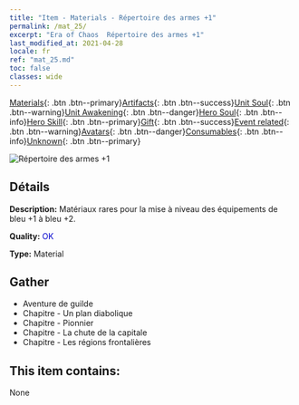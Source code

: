```yaml
---
title: "Item - Materials - Répertoire des armes +1"
permalink: /mat_25/
excerpt: "Era of Chaos  Répertoire des armes +1"
last_modified_at: 2021-04-28
locale: fr
ref: "mat_25.md"
toc: false
classes: wide
---
```

 [Materials](/ItemsFR/){: .btn .btn--primary}[Artifacts](/ItemsFR/Artifacts/){: .btn .btn--success}[Unit Soul](/ItemsFR/UnitSoul/){: .btn .btn--warning}[Unit Awakening](/ItemsFR/UnitAwakening/){: .btn .btn--danger}[Hero Soul](/ItemsFR/HeroSoul/){: .btn .btn--info}[Hero Skill](/ItemsFR/HeroSkill/){: .btn .btn--primary}[Gift](/ItemsFR/Gift/){: .btn .btn--success}[Event related](/ItemsFR/Events/){: .btn .btn--warning}[Avatars](/ItemsFR/Avatars/){: .btn .btn--danger}[Consumables](/ItemsFR/Consumables/){: .btn .btn--info}[Unknown](/ItemsFR/Unknown/){: .btn .btn--primary}

 ![Répertoire des armes +1](/images/t/i_cailiao_hexin1.png)

## Détails
 **Description:** Matériaux rares pour la mise à niveau des équipements de bleu +1 à bleu +2.

 **Quality:** <span style="color: #0000CD">OK</span>

 **Type:** Material

## Gather

*    Aventure de guilde 
*    Chapitre - Un plan diabolique 
*    Chapitre - Pionnier 
*    Chapitre - La chute de la capitale 
*    Chapitre - Les régions frontalières 

## This item contains:

  None


